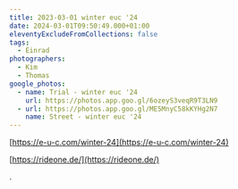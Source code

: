 ```yaml
---
title: 2023-03-01 winter euc '24
date: 2024-03-01T09:50:49.000+01:00
eleventyExcludeFromCollections: false
tags:
  - Einrad
photographers:
  - Kim
  - Thomas
google_photos:
  - name: Trial - winter euc '24
    url: https://photos.app.goo.gl/6ozeyS3veqR9T3LN9
  - url: https://photos.app.goo.gl/ME5MnyC58kKYHg2N7
    name: Street - winter euc '24
---
```

[https://e-u-c.com/winter-24](https://e-u-c.com/winter-24)


[https://rideone.de/](https://rideone.de/)


.




